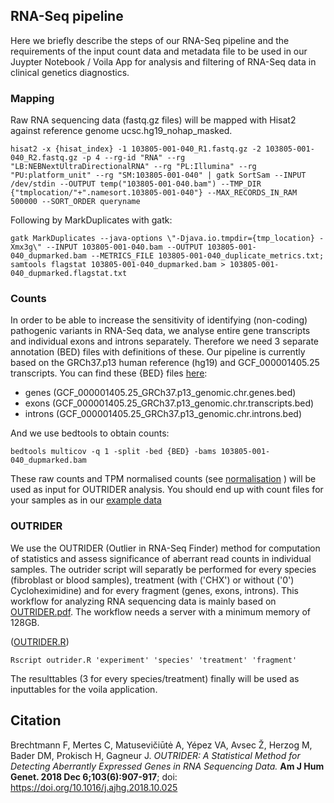 ## RNA-Seq pipeline

Here we briefly describe the steps of our RNA-Seq pipeline and the requirements of the input count data and metadata file to be used in our Juypter Notebook / Voila App for analysis and filtering of RNA-Seq data in clinical genetics diagnostics.

### Mapping

Raw RNA sequencing data (fastq.gz files) will be mapped with Hisat2 against reference genome ucsc.hg19_nohap_masked.

```
hisat2 -x {hisat_index} -1 103805-001-040_R1.fastq.gz -2 103805-001-040_R2.fastq.gz -p 4 --rg-id "RNA" --rg "LB:NEBNextUltraDirectionalRNA" --rg "PL:Illumina" --rg "PU:platform_unit" --rg "SM:103805-001-040" | gatk SortSam --INPUT /dev/stdin --OUTPUT temp("103805-001-040.bam") --TMP_DIR {"tmplocation/"+".namesort.103805-001-040"} --MAX_RECORDS_IN_RAM 500000 --SORT_ORDER queryname
```

Following by MarkDuplicates with gatk:

```
gatk MarkDuplicates --java-options \"-Djava.io.tmpdir={tmp_location} -Xmx3g\" --INPUT 103805-001-040.bam --OUTPUT 103805-001-040_dupmarked.bam --METRICS_FILE 103805-001-040_duplicate_metrics.txt; samtools flagstat 103805-001-040_dupmarked.bam > 103805-001-040_dupmarked.flagstat.txt
```

### Counts

In order to be able to increase the sensitivity of identifying (non-coding) pathogenic variants in RNA-Seq data, we analyse entire gene transcripts and individual exons and introns separately. Therefore we need 3 separate annotation (BED) files with definitions of these. Our pipeline is currently based on the GRCh37.p13 human reference (hg19) and GCF_000001405.25 transcripts. You can find these {BED} files [here](https://github.com/KlinGenErasmusMC/rnaseq-voila/tree/main/reference): 

- genes (GCF_000001405.25_GRCh37.p13_genomic.chr.genes.bed)
- exons (GCF_000001405.25_GRCh37.p13_genomic.chr.transcripts.bed)
- introns (GCF_000001405.25_GRCh37.p13_genomic.chr.introns.bed)

And we use bedtools to obtain counts:

```
bedtools multicov -q 1 -split -bed {BED} -bams 103805-001-040_dupmarked.bam
```

These raw counts and TPM normalised counts (see [normalisation](https://github.com/KlinGenErasmusMC/rnaseq-voila/tree/main/scripts/normalisation_methods.py) ) will be used as input for OUTRIDER analysis. You should end up with count files for your samples as in our [example data](https://github.com/KlinGenErasmusMC/rnaseq-voila/tree/main/countdata)

### OUTRIDER

We use the OUTRIDER (Outlier in RNA-Seq Finder) method for computation of statistics and assess significance of aberrant read counts in individual samples. The outrider script will separatly be performed for every species (fibroblast or blood samples), treatment (with ('CHX') or without ('0') Cycloheximidine) and for every fragment (genes, exons, introns).
This workflow for analyzing RNA sequencing data is mainly based on [OUTRIDER.pdf](http://bioconductor.org/packages/release/bioc/vignettes/OUTRIDER/inst/doc/OUTRIDER.pdf). The workflow needs a server with a minimum memory of 128GB.

([OUTRIDER.R](https://github.com/KlinGenErasmusMC/rnaseq-voila/tree/main/scripts/outrider.R))

```
Rscript outrider.R 'experiment' 'species' 'treatment' 'fragment'
```

The resulttables (3 for every species/treatment) finally will be used as inputtables for the voila application.

## Citation
Brechtmann F, Mertes C, Matusevičiūtė A, Yépez VA, Avsec Ž, Herzog M, Bader DM, Prokisch H, Gagneur J. _OUTRIDER: A Statistical Method for Detecting Aberrantly Expressed Genes in RNA Sequencing Data._ **Am J Hum Genet. 2018 Dec 6;103(6):907-917**; doi: https://doi.org/10.1016/j.ajhg.2018.10.025
